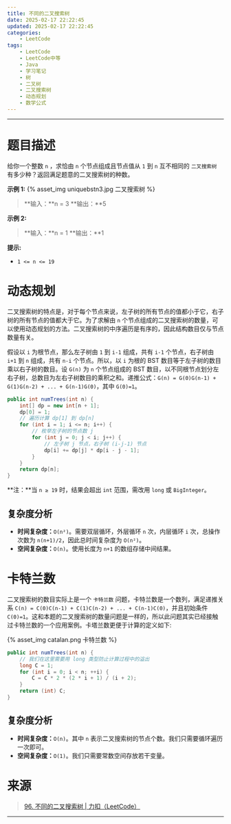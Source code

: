 ```yaml
---
title: 不同的二叉搜索树
date: 2025-02-17 22:22:45
updated: 2025-02-17 22:22:45
categories:
    - LeetCode
tags:
    - LeetCode
    - LeetCode中等
    - Java
    - 学习笔记
    - 树
    - 二叉树
    - 二叉搜索树
    - 动态规划
    - 数学公式
---
```

---

# 题目描述

给你一个整数 `n` ，求恰由 `n` 个节点组成且节点值从 `1` 到 `n` 互不相同的 `二叉搜索树` 有多少种？返回满足题意的二叉搜索树的种数。

**示例 1:**
{% asset_img uniquebstn3.jpg 二叉搜索树 %}
> **输入：**n = 3
> **输出：**5

**示例 2:**
> **输入：**n = 1
> **输出：**1

**提示:**
* `1 <= n <= 19`

<!-- more -->

# 动态规划

二叉搜索树的特点是，对于每个节点来说，左子树的所有节点的值都小于它，右子树的所有节点的值都大于它。为了求解由 `n` 个节点组成的二叉搜索树的数量，可以使用动态规划的方法。二叉搜索树的中序遍历是有序的，因此结构数目仅与节点数量有关。

假设以 `i` 为根节点，那么左子树由 `1` 到 `i-1` 组成，共有 `i-1` 个节点，右子树由 `i+1` 到 `n` 组成，共有 `n-i` 个节点。所以，以 `i` 为根的 BST 数目等于左子树的数目乘以右子树的数目。设 `G(n)` 为 `n` 个节点组成的 BST 数目，以不同根节点划分左右子树，总数目为左右子树数目的乘积之和。递推公式：`G(n) = G(0)G(n-1) + G(1)G(n-2) + ... + G(n-1)G(0)`，其中 `G(0)=1`。

```java
public int numTrees(int n) {
    int[] dp = new int[n + 1];
    dp[0] = 1;
    // 遍历计算 dp[1] 到 dp[n]
    for (int i = 1; i <= n; i++) {
        // 枚举左子树的节点数 j
        for (int j = 0; j < i; j++) {
            // 左子树 j 节点，右子树 (i-j-1) 节点
            dp[i] += dp[j] * dp[i - j - 1];
        }
    }
    return dp[n];
}
```

**注：**当 `n ≥ 19` 时，结果会超出 `int` 范围，需改用 `long` 或 `BigInteger`。

## 复杂度分析

* **时间复杂度：**`O(n²)`。需要双层循环，外层循环 `n` 次，内层循环 `i` 次，总操作次数为 `n(n+1)/2`，因此总时间复杂度为 `O(n²)`。
* **空间复杂度：**`O(n)`。使用长度为 `n+1` 的数组存储中间结果。

# 卡特兰数

二叉搜索树的数目实际上是一个 `卡特兰数` 问题，卡特兰数是一个数列，满足递推关系 `C(n) = C(0)C(n-1) + C(1)C(n-2) + ... + C(n-1)C(0)`，并且初始条件 `C(0)=1`。这和本题的二叉搜索树的数量问题是一样的，所以此问题其实已经接触过卡特兰数的一个应用案例。卡塔兰数更便于计算的定义如下:

{% asset_img catalan.png 卡特兰数 %}

```java
public int numTrees(int n) {
    // 我们在这里需要用 long 类型防止计算过程中的溢出
    long C = 1;
    for (int i = 0; i < n; ++i) {
        C = C * 2 * (2 * i + 1) / (i + 2);
    }
    return (int) C;
}
```

## 复杂度分析

* **时间复杂度：**`O(n)`。其中 `n` 表示二叉搜索树的节点个数。我们只需要循环遍历一次即可。
* **空间复杂度：**`O(1)`。我们只需要常数空间存放若干变量。

# 来源

> [96. 不同的二叉搜索树 | 力扣（LeetCode）][1]

---

[1]: https://leetcode.cn/problems/unique-binary-search-trees/description/ "96. 完全二叉树的节点个数 | 力扣（LeetCode）"
